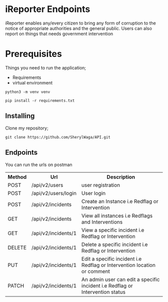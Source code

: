 # iReporter Endpoints
iReporter enables any/every citizen to bring any form of corruption to the notice of appropriate authorities and the general public. Users can also report on things that needs government intervention

# Prerequisites
Things you need to run the application;
* Requirements
* virtual environment

` python3 -m venv venv `

` pip install -r requirements.txt `

## Installing
Clone my repository;

` git clone https://github.com/SherylWaga/API.git  `



## Endpoints

You can run the urls on postman
<table >
<th>Method</th>
<th>Url</th>
<th>Description</th>
    <tr>
        <td>POST</td>
        <td>/api/v2/users </td>
        <td>user registration </td>
    </tr>
     <tr>
        <td>POST</td>
         <td>/api/v2/users/login</td>
        <td>User login</td>
    </tr>
    <tr>
        <td>POST</td>
         <td>/api/v2/incidents </td>
        <td>Create an Instance i.e Redflag or Intervention</td>
    </tr>
     <tr>
        <td>GET</td>
         <td>/api/v2/incidents </td>
        <td>View all instances i.e Redflags and Interventions</td>
    </tr>
     <tr>
        <td>GET</td>
         <td>/api/v2/incidents/1 </td>
        <td>View a specific incident i.e Redflag or Intervention</td>
    </tr>
    <tr>
        <td>DELETE</td>
         <td>/api/v2/incidents/1 </td>
        <td>Delete a specific incident i.e Redflag or Intervention</td>
    </tr>
    <tr>
        <td>PUT</td>
         <td>/api/v2/incidents/1 </td>
        <td>Edit  a specific incident i.e Redflag or Intervention location or comment</td>
    </tr>
    <tr>
        <td>PATCH</td>
         <td>/api/v2/incidents/1 </td>
        <td>An admin user can edit a specific incident i.e Redflag or Intervention status</td>
    </tr>
   
</table>